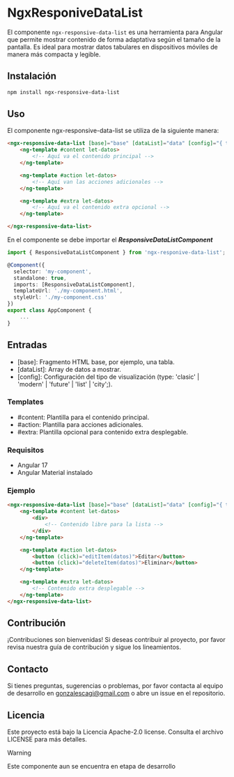# NgxResponiveDataList

El componente `ngx-responsive-data-list` es una herramienta para Angular que permite mostrar contenido de forma adaptativa según el tamaño de la pantalla. Es ideal para mostrar datos tabulares en dispositivos móviles de manera más compacta y legible.

## Instalación
```bash
npm install ngx-responsive-data-list
```

## Uso
El componente ngx-responsive-data-list se utiliza de la siguiente manera:

```html
<ngx-responsive-data-list [base]="base" [dataList]="data" [config]="{ type: 'clasic' }">
    <ng-template #content let-datos>
        <!-- Aquí va el contenido principal -->
    </ng-template>

    <ng-template #action let-datos>
        <!-- Aquí van las acciones adicionales -->
    </ng-template>

    <ng-template #extra let-datos>
        <!-- Aquí va el contenido extra opcional -->
    </ng-template>

</ngx-responsive-data-list>
```
En el componente se debe importar el ***ResponsiveDataListComponent***
```typescript
import { ResponsiveDataListComponent } from 'ngx-responive-data-list';

@Component({
  selector: 'my-component',
  standalone: true,
  imports: [ResponsiveDataListComponent],
  templateUrl: './my-component.html',
  styleUrl: './my-component.css'
})
export class AppComponent {
    ...
}
```
## Entradas
+ [base]: Fragmento HTML base, por ejemplo, una tabla.
+ [dataList]: Array de datos a mostrar.
+ [config]: Configuración del tipo de visualización (type: 'clasic' | 'modern' | 'future' | 'list' | 'city';).

### Templates
+ #content: Plantilla para el contenido principal.
+ #action: Plantilla para acciones adicionales.
+ #extra: Plantilla opcional para contenido extra desplegable.

### Requisitos
+ Angular 17
+ Angular Material instalado

### Ejemplo
```html
<ngx-responsive-data-list [base]="base" [dataList]="data" [config]="{ type: 'clasic' }">
    <ng-template #content let-datos>
        <div>
            <!-- Contenido libre para la lista -->
        </div>
    </ng-template>

    <ng-template #action let-datos>
        <button (click)="editItem(datos)">Editar</button>
        <button (click)="deleteItem(datos)">Eliminar</button>
    </ng-template>

    <ng-template #extra let-datos>
        <!-- Contenido extra desplegable -->
    </ng-template>
</ngx-responsive-data-list>
```
## Contribución
¡Contribuciones son bienvenidas! Si deseas contribuir al proyecto, por favor revisa nuestra guía de contribución y sigue los lineamientos.

## Contacto
Si tienes preguntas, sugerencias o problemas, por favor contacta al equipo de desarrollo en gonzalescagi@gmail.com o abre un issue en el repositorio.

## Licencia
Este proyecto está bajo la Licencia Apache-2.0 license. Consulta el archivo LICENSE para más detalles.

> [!WARNING]
> Este componente aun se encuentra en etapa de desarrollo
